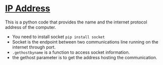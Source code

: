# [IP Address](https://github.com/chryzcodez/python-projects/blob/master/IP-address/ip.py)
This is a python code that provides the name and the  internet protocol address of the computer.

- You need to install socket 
`pip install socket`
- Socket is the endpoint between two communications line running on the internet through port.
- `.gethostbyname` is a function to access socket information.
- the gethost parameter is to get the address hosting the communication.
